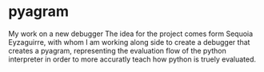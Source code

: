 # pyagram
My work on a new debugger
The idea for the project comes form Sequoia Eyzaguirre, with whom I am working along side to create a debugger that creates a pyagram, representing the evaluation flow of the python interpreter in order to more accuratly teach how python is truely evaluated.
